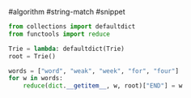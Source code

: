 #algorithm #string-match #snippet
```python
from collections import defaultdict
from functools import reduce

Trie = lambda: defaultdict(Trie)
root = Trie()

words = ["word", "weak", "week", "for", "four"]
for w in words:
	reduce(dict.__getitem__, w, root)["END"] = w
```